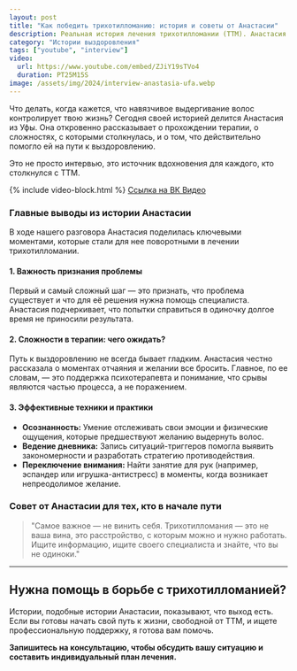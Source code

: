 ```yaml
---
layout: post
title: "Как победить трихотилломанию: история и советы от Анастасии"
description: Реальная история лечения трихотилломании (ТТМ). Анастасия делится своим опытом терапии, рассказывает о трудностях и дает практические советы, которые помогли ей остановить выдергивание волос.
category: "Истории выздоровления"
tags: ["youtube", "interview"]
video:
  url: https://www.youtube.com/embed/ZJiY19sTVo4
  duration: PT25M15S
image: /assets/img/2024/interview-anastasia-ufa.webp
---
```




Что делать, когда кажется, что навязчивое выдергивание волос контролирует твою жизнь? Сегодня своей историей делится Анастасия из Уфы. 
Она откровенно рассказывает о прохождении терапии, о сложностях, с которыми столкнулась, и о том, что действительно помогло ей на пути к выздоровлению.

Это не просто интервью, это источник вдохновения для каждого, кто столкнулся с ТТМ.

{% include video-block.html %}
<a href="https://vkvideo.ru/video-211245681_456239025" rel="nofollow" target="_blank">Ссылка на ВК Видео</a>

### Главные выводы из истории Анастасии

В ходе нашего разговора Анастасия поделилась ключевыми моментами, которые стали для нее поворотными в лечении трихотилломании.

#### 1. Важность признания проблемы
Первый и самый сложный шаг — это признать, что проблема существует и что для её решения нужна помощь специалиста. Анастасия подчеркивает, что попытки справиться в одиночку долгое время не приносили результата.

#### 2. Сложности в терапии: чего ожидать?
Путь к выздоровлению не всегда бывает гладким. Анастасия честно рассказала о моментах отчаяния и желании все бросить. Главное, по ее словам, — это поддержка психотерапевта и понимание, что срывы являются частью процесса, а не поражением.

#### 3. Эффективные техники и практики
* **Осознанность:** Умение отслеживать свои эмоции и физические ощущения, которые предшествуют желанию выдернуть волос.
* **Ведение дневника:** Запись ситуаций-триггеров помогла выявить закономерности и разработать стратегию противодействия.
* **Переключение внимания:** Найти занятие для рук (например, эспандер или игрушка-антистресс) в моменты, когда возникает непреодолимое желание.

### Совет от Анастасии для тех, кто в начале пути

> "Самое важное — не винить себя. Трихотилломания — это не ваша вина, это расстройство, с которым можно и нужно работать. Ищите информацию, ищите своего специалиста и знайте, что вы не одиноки."

---

## Нужна помощь в борьбе с трихотилломанией?

Истории, подобные истории Анастасии, показывают, что выход есть. Если вы готовы начать свой путь к жизни, свободной от ТТМ, и ищете профессиональную поддержку, я готова вам помочь.

**Запишитесь на консультацию, чтобы обсудить вашу ситуацию и составить индивидуальный план лечения.**
